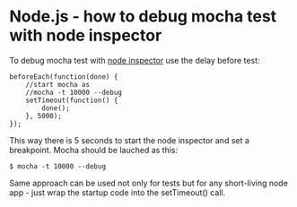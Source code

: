 Node.js - how to debug mocha test with node inspector
============================================

To debug mocha test with [node inspector]() use the delay before test:

    beforeEach(function(done) {
        //start mocha as
        //mocha -t 10000 --debug
        setTimeout(function() {
            done();
        }, 5000);
    });

This way there is 5 seconds to start the node inspector and set a breakpoint.
Mocha should be lauched as this:

    $ mocha -t 10000 --debug

Same approach can be used not only for tests but for any short-living node app -
just wrap the startup code into the setTimeout() call.
